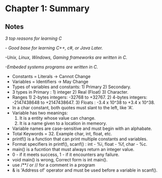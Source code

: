 # Chapter 1: Summary

## Notes

*3 top reasons for learning C*

*- Good base for learning C++, c#, or Java Later.*

*-Unix, Linux, Windows, Gaming frameworks are written in C.*

*-Embeded systems programs are written in C.*

* Constants = Literals -> Cannot Change
* Variables = Identifiers -> May Change
* Types of variables and constants: 1) Primary 2) Secondary.
* 3 types in Primary : 1) integer 2) Real (Float) 3) Character.
* Ranges
      1) 2-bytes integers: -32768 to +32767.
      2) 4-bytes integers: -2147438648 to +2147438647.
      3) Floats : -3.4 x 10^38 to +3.4 x 10^38.
* In a char constant, both quotes must slant to the left, like 'A'.
* Variable has two meanings:
    1) It is a entity whose value can change.
    2) It is a name given to a location in memeory.
* Variable names are case-sensitive and must begin with an alphabate.
* Total Keywords = 32. Example char, int, float, etc.
* printf() is a function that can print multiple constants and variables.
* Format specifiers in printf(), scanf() : int - %i, float - %f, char - %c.
* main() is a fucntion that must always return an integer value.
* 0 - if it meets success, 1 - if it encounters any failure.
* void main() is wrong, Correct form is int main().
* use /**/ or // for a comment in a program
* & is 'Address of' operator and must be used before a variable in scanf().
